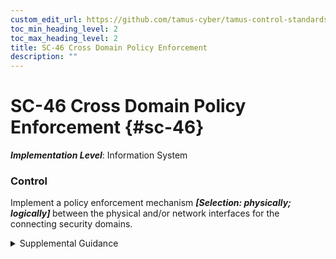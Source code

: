 ```yaml
---
custom_edit_url: https://github.com/tamus-cyber/tamus-control-standards/tree/main/content/tamus.edu/TAMUS_profile.xml
toc_min_heading_level: 2
toc_max_heading_level: 2
title: SC-46 Cross Domain Policy Enforcement
description: ""
---
```


# SC-46 Cross Domain Policy Enforcement {#sc-46}

_**Implementation Level**_: Information System

### Control

Implement a policy enforcement mechanism <strong> <em>[Selection: physically; logically]</em> </strong> between the physical and/or network interfaces for the connecting security domains.

<details>
  <summary>Supplemental Guidance</summary>

For logical policy enforcement mechanisms, organizations avoid creating a logical path between interfaces to prevent the ability to bypass the policy enforcement mechanism. For physical policy enforcement mechanisms, the robustness of physical isolation afforded by the physical implementation of policy enforcement to preclude the presence of logical covert channels penetrating the security domain may be needed. Contact <a xmlns="http://csrc.nist.gov/ns/oscal/1.0" href="mailto:ncdsmo@nsa.gov">ncdsmo@nsa.gov</a> for more information.

</details>

